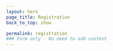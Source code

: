 ```yaml
---
layout: hero
page_title: Registration
back_to_top: show

permalink: registration
### Form only - No need to add content 
---
```


